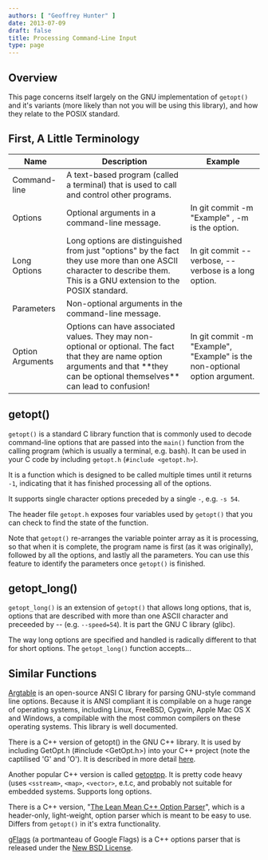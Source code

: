 ```yaml
---
authors: [ "Geoffrey Hunter" ]
date: 2013-07-09
draft: false
title: Processing Command-Line Input
type: page
---
```


## Overview

This page concerns itself largely on the GNU implementation of `getopt()` and it's variants (more likely than not you will be using this library), and how they relate to the POSIX standard.

## First, A Little Terminology

<table>
  <thead>
    <tr>
      <th>Name</th>
      <th>Description</th>
  <th>Example</th>
    </tr>
  </thead>
  <tbody>
    <tr>
      <td>Command-line</td>
      <td>A text-based program (called a terminal) that is used to call and control other programs.</td>
      <td></td>
    </tr>
    <tr>
      <td>Options</td>
      <td>Optional arguments in a command-line message.</td>
      <td>In git commit -m "Example" , -m is the option.</td>
    </tr>
    <tr>
      <td>Long Options</td>
      <td>Long options are distinguished from just "options" by the fact they use more than one ASCII character to describe them. This is a GNU extension to the POSIX standard.</td>
      <td>In git commit --verbose, --verbose is a long option.</td>
    </tr>
    <tr>
      <td>Parameters</td>
      <td>Non-optional arguments in the command-line message.</td>
      <td></td>
    </tr>
    <tr>
      <td>Option Arguments</td>
      <td>Options can have associated values. They may non-optional or optional. The fact that they are name option arguments and that **they can be optional themselves** can lead to confusion!</td>
      <td>In git commit -m "Example", "Example" is the non-optional option argument.</td>
    </tr>
  </tbody>
</table>

## getopt()

`getopt()` is a standard C library function that is commonly used to decode command-line options that are passed into the `main()` function from the calling program (which is usually a terminal, e.g. bash). It can be used in your C code by including `getopt.h` (`#include <getopt.h>`).

It is a function which is designed to be called multiple times until it returns `-1`, indicating that it has finished processing all of the options.

It supports single character options preceded by a single `-`, e.g. `-s 54`.

The header file `getopt.h` exposes four variables used by `getopt()` that you can check to find the state of the function.

Note that `getopt()` re-arranges the variable pointer array as it is processing, so that when it is complete, the program name is first (as it was originally), followed by all the options, and lastly all the parameters. You can use this feature to identify the parameters once `getopt()` is finished.

## getopt_long()

`getopt_long()` is an extension of `getopt()` that allows long options, that is, options that are described with more than one ASCII character and preceeded by -- (e.g. `--speed=54`). It is part the GNU C library (glibc).

The way long options are specified and handled is radically different to that for short options. The `getopt_long()` function accepts...

## Similar Functions

[Argtable](http://argtable.sourceforge.net/) is an open-source ANSI C library for parsing GNU-style command line options. Because it is ANSI compliant it is compilable on a huge range of operating systems, including Linux, FreeBSD, Cygwin, Apple Mac OS X and Windows, a compilable with the most common compilers on these operating systems. This library is well documented.

There is a C++ version of getopt() in the GNU C++ library. It is used by including GetOpt.h (#include <GetOpt.h>) into your C++ project (note the captilised 'G' and 'O'). It is described in more detail [here](http://www.chemie.fu-berlin.de/chemnet/use/info/libgpp/libgpp_39.html).

Another popular C++ version is called [getoptpp](https://code.google.com/p/getoptpp/source/checkout). It is pretty code heavy (uses `<sstream>`, `<map>`, `<vector>`, e.t.c, and probably not suitable for embedded systems. Supports long options.

There is a C++ version, "[The Lean Mean C++ Option Parser](http://optionparser.sourceforge.net/)", which is a header-only, light-weight, option parser which is meant to be easy to use. Differs from `getopt()` in it's extra functionality.

[gFlags](https://code.google.com/p/gflags/?redir=1) (a portmanteau of Google Flags) is a C++ options parser that is released under the [New BSD License](http://opensource.org/licenses/BSD-3-Clause).
